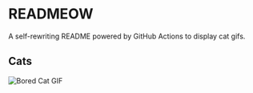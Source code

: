 # READMEOW

A self-rewriting README powered by GitHub Actions to display cat gifs.

## Cats

![Bored Cat GIF](https://media2.giphy.com/media/mlvseq9yvZhba/200.gif?cid=9acd02dalthpr5g60vaggbmbb717e5t4p1t8mpqw4zhcv6lr&ep=v1_gifs_search&rid=200.gif&ct=g)
